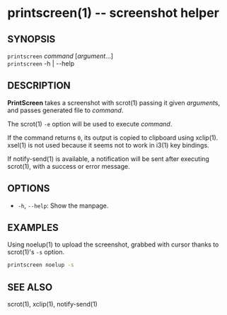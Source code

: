 printscreen(1) -- screenshot helper
===================================

## SYNOPSIS

`printscreen` <var>command</var> [<var>argument</var>...]<br>
`printscreen` -h | --help

## DESCRIPTION

**PrintScreen** takes a screenshot with scrot(1) passing it given
<var>argument</var>s, and passes generated file to <var>command</var>.

The scrot(1) `-e` option will be used to execute <var>command</var>.

If the command returns `0`, its output is copied to clipboard using xclip(1).
xsel(1) is not used because it seems not to work in i3(1) key bindings.

If notify-send(1) is available, a notification will be sent after executing
scrot(1), with a success or error message.

## OPTIONS

* `-h`, `--help`:
  Show the manpage.

## EXAMPLES

Using noelup(1) to upload the screenshot, grabbed with cursor thanks to
scrot(1)'s `-s` option.

```sh
printscreen noelup -s
```

## SEE ALSO

scrot(1), xclip(1), notify-send(1)


[SYNOPSIS]: #SYNOPSIS "SYNOPSIS"
[DESCRIPTION]: #DESCRIPTION "DESCRIPTION"
[OPTIONS]: #OPTIONS "OPTIONS"
[EXAMPLES]: #EXAMPLES "EXAMPLES"
[SEE ALSO]: #SEE-ALSO "SEE ALSO"


[printscreen(1)]: printscreen.1.html
